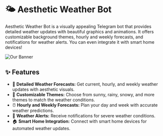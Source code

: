 # 🌤️ Aesthetic Weather Bot

Aesthetic Weather Bot is a visually appealing Telegram bot that provides detailed weather updates with beautiful graphics and animations. It offers customizable background themes, hourly and weekly forecasts, and notifications for weather alerts. You can even integrate it with smart home devices!

![Our Banner](https://mir-s3-cdn-cf.behance.net/project_modules/max_1200/ac311d41099769.5798c35a4fb45.jpg)

## ✨ Features

- 🌟 **Detailed Weather Forecasts:** Get current, hourly, and weekly weather updates with aesthetic visuals.
- 🎨 **Customizable Themes:** Choose from sunny, rainy, snowy, and more themes to match the weather conditions.
- ⏰ **Hourly and Weekly Forecasts:** Plan your day and week with accurate weather predictions.
- 🚨 **Weather Alerts:** Receive notifications for severe weather conditions.
- 🏠 **Smart Home Integration:** Connect with smart home devices for automated weather updates.
